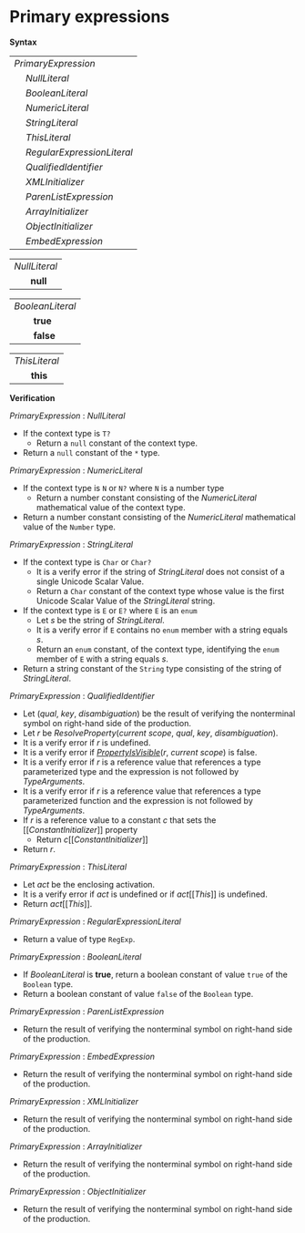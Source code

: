 # Primary expressions

**Syntax**

<table>
    <tr>
        <td colspan="2"><i>PrimaryExpression</i></td>
    </tr>
    <tr>
        <td>&nbsp;</td><td><i>NullLiteral</i></td>
    </tr>
    <tr>
        <td>&nbsp;</td><td><i>BooleanLiteral</i></td>
    </tr>
    <tr>
        <td>&nbsp;</td><td><i>NumericLiteral</i></td>
    </tr>
    <tr>
        <td>&nbsp;</td><td><i>StringLiteral</i></td>
    </tr>
    <tr>
        <td>&nbsp;</td><td><i>ThisLiteral</i></td>
    </tr>
    <tr>
        <td>&nbsp;</td><td><i>RegularExpressionLiteral</i></td>
    </tr>
    <tr>
        <td>&nbsp;</td><td><i>QualifiedIdentifier</i></td>
    </tr>
    <tr>
        <td>&nbsp;</td><td><i>XMLInitializer</i></td>
    </tr>
    <tr>
        <td>&nbsp;</td><td><i>ParenListExpression</i></td>
    </tr>
    <tr>
        <td>&nbsp;</td><td><i>ArrayInitializer</i></td>
    </tr>
    <tr>
        <td>&nbsp;</td><td><i>ObjectInitializer</i></td>
    </tr>
    <tr>
        <td>&nbsp;</td><td><i>EmbedExpression</i></td>
    </tr>
</table>

<table>
    <tr>
        <td colspan="2"><i>NullLiteral</i></td>
    </tr>
    <tr>
        <td>&nbsp;</td><td><b>null</b></td>
    </tr>
</table>

<table>
    <tr>
        <td colspan="2"><i>BooleanLiteral</i></td>
    </tr>
    <tr>
        <td>&nbsp;</td><td><b>true</b></td>
    </tr>
    <tr>
        <td>&nbsp;</td><td><b>false</b></td>
    </tr>
</table>

<table>
    <tr>
        <td colspan="2"><i>ThisLiteral</i></td>
    </tr>
    <tr>
        <td>&nbsp;</td><td><b>this</b></td>
    </tr>
</table>

**Verification**

<i>PrimaryExpression</i> : <i>NullLiteral</i>

* If the context type is `T?`
  * Return a `null` constant of the context type.
* Return a `null` constant of the `*` type.

<i>PrimaryExpression</i> : <i>NumericLiteral</i>

* If the context type is `N` or `N?` where `N` is a number type
  * Return a number constant consisting of the <i>NumericLiteral</i> mathematical value of the context type.
* Return a number constant consisting of the <i>NumericLiteral</i> mathematical value of the `Number` type.

<i>PrimaryExpression</i> : <i>StringLiteral</i>

* If the context type is `Char` or `Char?`
  * It is a verify error if the string of <i>StringLiteral</i> does not consist of a single Unicode Scalar Value.
  * Return a `Char` constant of the context type whose value is the first Unicode Scalar Value of the <i>StringLiteral</i> string.
* If the context type is `E` or `E?` where `E` is an `enum`
  * Let *s* be the string of <i>StringLiteral</i>.
  * It is a verify error if `E` contains no `enum` member with a string equals *s*.
  * Return an `enum` constant, of the context type, identifying the `enum` member of `E` with a string equals *s*.
* Return a string constant of the `String` type consisting of the string of <i>StringLiteral</i>.

<i>PrimaryExpression</i> : <i>QualifiedIdentifier</i>

* Let (*qual*, *key*, *disambiguation*) be the result of verifying the nonterminal symbol on right-hand side of the production.
* Let *r* be *ResolveProperty*(*current scope*, *qual*, *key*, *disambiguation*).
* It is a verify error if *r* is undefined.
* It is a verify error if [*PropertyIsVisible*](*r*, *current scope*) is false.
* It is a verify error if *r* is a reference value that references a type parameterized type and the expression is not followed by <i>TypeArguments</i>.
* It is a verify error if *r* is a reference value that references a type parameterized function and the expression is not followed by <i>TypeArguments</i>.
* If *r* is a reference value to a constant *c* that sets the \[\[*ConstantInitializer*\]\] property
  * Return *c*\[\[*ConstantInitializer*\]\]
* Return *r*.

<i>PrimaryExpression</i> : <i>ThisLiteral</i>

* Let *act* be the enclosing activation.
* It is a verify error if *act* is undefined or if *act*\[\[*This*\]\] is undefined.
* Return *act*\[\[*This*\]\].

<i>PrimaryExpression</i> : <i>RegularExpressionLiteral</i>

* Return a value of type `RegExp`.

<i>PrimaryExpression</i> : <i>BooleanLiteral</i>

* If <i>BooleanLiteral</i> is <b>true</b>, return a boolean constant of value `true` of the `Boolean` type.
* Return a boolean constant of value `false` of the `Boolean` type.

<i>PrimaryExpression</i> : <i>ParenListExpression</i>

* Return the result of verifying the nonterminal symbol on right-hand side of the production.

<i>PrimaryExpression</i> : <i>EmbedExpression</i>

* Return the result of verifying the nonterminal symbol on right-hand side of the production.

<i>PrimaryExpression</i> : <i>XMLInitializer</i>

* Return the result of verifying the nonterminal symbol on right-hand side of the production.

<i>PrimaryExpression</i> : <i>ArrayInitializer</i>

* Return the result of verifying the nonterminal symbol on right-hand side of the production.

<i>PrimaryExpression</i> : <i>ObjectInitializer</i>

* Return the result of verifying the nonterminal symbol on right-hand side of the production.

[*PropertyIsVisible*]: ../visibility.md#propertyisvisible